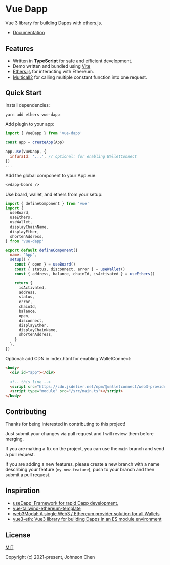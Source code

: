 # Vue Dapp

Vue 3 library for building Dapps with ethers.js.

- [Documentation](https://vue-dapp-docs.netlify.app/)


## Features
- Written in **TypeScript** for safe and efficient development.
- Demo written and bundled using [Vite](https://github.com/vitejs/vite)
- [Ethers.js](https://docs.ethers.io/v5/) for interacting with Ethereum.
- [Multicall2](https://github.com/makerdao/multicall) for calling multiple constant function into one request.

## Quick Start

Install dependencies:

```bash
yarn add ethers vue-dapp
```

Add plugin to your app:

```javascript
import { VueDapp } from 'vue-dapp'

const app = createApp(App)

app.use(VueDapp, {
  infuraId: '...', // optional: for enabling WalletConnect
})
...
```

Add the global component to your App.vue:

```vue
<vdapp-board />
```

Use board, wallet, and ethers from your setup:

```javascript
import { defineComponent } from 'vue'
import {
  useBoard,
  useEthers,
  useWallet,
  displayChainName,
  displayEther,
  shortenAddress,
} from 'vue-dapp'

export default defineComponent({
  name: 'App',
  setup() {
    const { open } = useBoard()
    const { status, disconnect, error } = useWallet()
    const { address, balance, chainId, isActivated } = useEthers()

    return {
      isActivated,
      address,
      status,
      error,
      chainId,
      balance,
      open,
      disconnect,
      displayEther,
      displayChainName,
      shortenAddress,
    }
  },
})
```

Optional: add CDN in index.html for enabling WalletConnect:

```html
<body>
  <div id="app"></div>

  <!-- this line -->
  <script src="https://cdn.jsdelivr.net/npm/@walletconnect/web3-provider@1.6.5/dist/umd/index.min.js"></script>
  <script type="module" src="/src/main.ts"></script>
</body>
```

## Contributing

Thanks for being interested in contributing to this project!

Just submit your changes via pull request and I will review them before merging.

If you are making a fix on the project, you can use the `main` branch and send a pull request.

If you are adding a new features, please create a new branch with a name describing your feature (`my-new-feature`), push to your branch and then submit a pull request.

## Inspiration
- [useDapp: Framework for rapid Dapp development.](https://github.com/EthWorks/useDApp)
- [vue-tailwind-ethereum-template](https://github.com/ScopeLift/vue-tailwind-ethereum-template)
- [web3Modal: A single Web3 / Ethereum provider solution for all Wallets](https://github.com/Web3Modal/web3modal)
- [vue3-eth: Vue3 library for building Dapps in an ES module environment](https://github.com/samatechtw/vue3-eth)

## License

[MIT](https://opensource.org/licenses/MIT)

Copyright (c) 2021-present, Johnson Chen